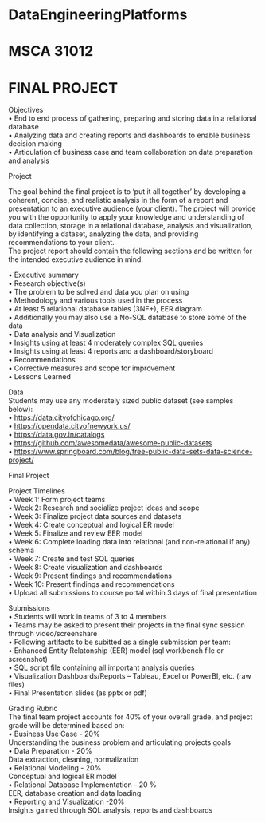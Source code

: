 # DataEngineeringPlatforms <br />
# MSCA 31012 <br />
# FINAL PROJECT <br />

Objectives <br />
• End to end process of gathering, preparing and storing data in a relational database <br />
• Analyzing data and creating reports and dashboards to enable business decision making <br />
• Articulation of business case and team collaboration on data preparation and analysis <br />

Project <br />

The goal behind the final project is to ‘put it all together’ by developing a coherent, concise, and realistic analysis in 
the form of a report and presentation to an executive audience (your client). The project will provide you with the 
opportunity to apply your knowledge and understanding of data collection, storage in a relational database, analysis
and visualization, by identifying a dataset, analyzing the data, and providing recommendations to your client. <br />
The project report should contain the following sections and be written for the intended executive audience in 
mind: <br />

• Executive summary <br />
• Research objective(s) <br />
• The problem to be solved and data you plan on using  <br />
• Methodology and various tools used in the process <br />
• At least 5 relational database tables (3NF+), EER diagram <br />
• Additionally you may also use a No-SQL database to store some of the data <br />
• Data analysis and Visualization <br />
• Insights using at least 4 moderately complex SQL queries <br />
• Insights using at least 4 reports and a dashboard/storyboard <br />
• Recommendations <br />
• Corrective measures and scope for improvement <br />
• Lessons Learned <br />

Data <br />
Students may use any moderately sized public dataset (see samples below): <br />
• https://data.cityofchicago.org/ <br />
• https://opendata.cityofnewyork.us/ <br />
• https://data.gov.in/catalogs <br />
• https://github.com/awesomedata/awesome-public-datasets <br />
• https://www.springboard.com/blog/free-public-data-sets-data-science-project/ <br />

Final Project <br />

Project Timelines <br />
• Week 1: Form project teams  <br />
• Week 2: Research and socialize project ideas and scope <br />
• Week 3: Finalize project data sources and datasets <br />
• Week 4: Create conceptual and logical ER model <br />
• Week 5: Finalize and review EER model <br />
• Week 6: Complete loading data into relational (and non-relational if any) schema <br />
• Week 7: Create and test SQL queries <br />
• Week 8: Create visualization and dashboards <br />
• Week 9: Present findings and recommendations <br />
• Week 10: Present findings and recommendations <br />
• Upload all submissions to course portal within 3 days of final presentation <br />

Submissions <br />
• Students will work in teams of 3 to 4 members <br />
• Teams may be asked to present their projects in the final sync session through video/screenshare <br />
• Following artifacts to be subitted as a single submission per team: <br />
• Enhanced Entity Relatonship (EER) model (sql workbench file or screenshot) <br />
• SQL script file containing all important analysis queries <br />
• Visualization Dashboards/Reports – Tableau, Excel or PowerBI, etc. (raw files) <br />
• Final Presentation slides (as pptx or pdf) <br />

Grading Rubric <br />
The final team project accounts for 40% of your overall grade, and project grade will be determined based on: <br />
• Business Use Case - 20% <br />
		Understanding the business problem and articulating projects goals <br />
• Data Preparation - 20% <br />
		Data extraction, cleaning, normalization <br />
• Relational Modeling - 20% <br />
		Conceptual and logical ER model <br />
• Relational Database Implementation - 20 % <br />
		EER, database creation and data loading <br />
• Reporting and Visualization -20% <br />
		Insights gained through SQL analysis, reports and dashboards
